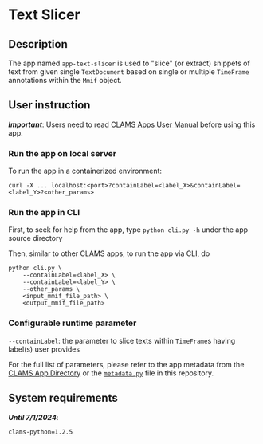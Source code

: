 # Text Slicer

## Description
The app named `app-text-slicer` is used to "slice" (or extract) snippets of text from
given single `TextDocument` based on single or multiple `TimeFrame` annotations within the `Mmif` object.

## User instruction
_**Important**_: 
Users need to read [CLAMS Apps User Manual](https://apps.clams.ai/clamsapp) before using this app.

### Run the app on local server
To run the app in a containerized environment: 

`curl -X ... localhost:<port>?containLabel=<label_X>&containLabel=<label_Y>?<other_params>`

### Run the app in CLI
First, to seek for help from the app, type `python cli.py -h` under the app source directory

Then, similar to other CLAMS apps, to run the app via CLI, do

```
python cli.py \
    --containLabel=<label_X> \
    --containLabel=<label_Y> \
    --other_params \
    <input_mmif_file_path> \
    <output_mmif_file_path> 
```

### Configurable runtime parameter

`--containLabel`: the parameter to slice texts within `TimeFrame`s having label(s) user provides


For the full list of parameters, please refer to the app metadata from the [CLAMS App Directory](https://apps.clams.ai) or the [`metadata.py`](metadata.py) file in this repository.

## System requirements

_**Until 7/1/2024**_:
```
clams-python=1.2.5
```


